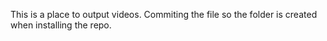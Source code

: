 This is a place to output videos. Commiting the file so the folder is created when installing the repo.